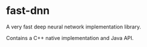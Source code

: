 # fast-dnn
A very fast deep neural network implementation library. 

Contains a C++ native implementation and Java API.

